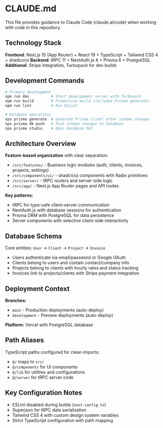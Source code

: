 # CLAUDE.md

This file provides guidance to Claude Code (claude.ai/code) when working with code in this repository.

## Technology Stack

**Frontend**: Next.js 15 (App Router) + React 19 + TypeScript + Tailwind CSS 4 + shadcn/ui
**Backend**: tRPC 11 + NextAuth.js 4 + Prisma 6 + PostgreSQL  
**Additional**: Stripe integration, Turbopack for dev builds

## Development Commands

```bash
# Primary development
npm run dev          # Start development server with Turbopack
npm run build        # Production build (includes Prisma generate)
npm run lint         # Run ESLint

# Database operations
npx prisma generate  # Generate Prisma client after schema changes
npx prisma db push   # Push schema changes to database
npx prisma studio    # Open database GUI
```

## Architecture Overview

**Feature-based organization** with clear separation:
- `/src/features/` - Business logic modules (auth, clients, invoices, projects, settings)
- `/src/components/ui/` - shadcn/ui components with Radix primitives
- `/src/server/` - tRPC routers and server-side logic
- `/src/app/` - Next.js App Router pages and API routes

**Key patterns:**
- tRPC for type-safe client-server communication
- NextAuth.js with database sessions for authentication
- Prisma ORM with PostgreSQL for data persistence
- Server components with selective client-side interactivity

## Database Schema

Core entities: `User` → `Client` → `Project` → `Invoice`
- Users authenticate via email/password or Google OAuth
- Clients belong to users and contain contact/company info
- Projects belong to clients with hourly rates and status tracking
- Invoices link to projects/clients with Stripe payment integration

## Deployment Context

**Branches:**
- `main` - Production deployments (auto-deploy)
- `development` - Preview deployments (auto-deploy)

**Platform**: Vercel with PostgreSQL database

## Path Aliases

TypeScript paths configured for clean imports:
- `@/` maps to `src/`
- `@/components` for UI components
- `@/lib` for utilities and configurations
- `@/server` for tRPC server code

## Key Configuration Notes

- ESLint disabled during builds (`next.config.ts`)
- Superjson for tRPC data serialization
- Tailwind CSS 4 with custom design system variables
- Strict TypeScript configuration with path mapping